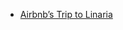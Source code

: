 
- [Airbnb’s Trip to Linaria](https://medium.com/airbnb-engineering/airbnbs-trip-to-linaria-dc169230bd12)
